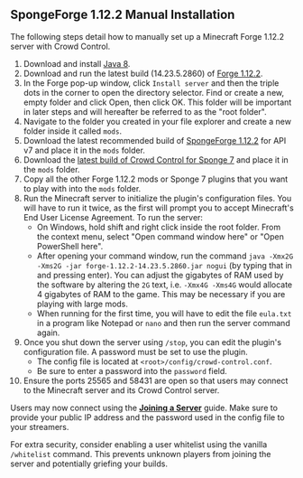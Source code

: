 ## SpongeForge 1.12.2 Manual Installation

The following steps detail how to manually set up a Minecraft Forge 1.12.2 server
with Crowd Control.

1. Download and install [Java 8](https://adoptium.net/?variant=openjdk8&jvmVariant=hotspot).
2. Download and run the latest build (14.23.5.2860)
   of [Forge 1.12.2](https://files.minecraftforge.net/net/minecraftforge/forge/index_1.12.2.html).
3. In the Forge pop-up window, click `Install server` and then the triple dots in the corner to open
   the directory selector. Find or create a new, empty folder and click Open, then click OK. This
   folder will be important in later steps and will hereafter be referred to as the "root folder".
4. Navigate to the folder you created in your file explorer and create a new folder inside it
   called `mods`.
5. Download the latest recommended build of
   [SpongeForge 1.12.2](https://www.spongepowered.org/downloads/spongeforge?minecraft=1.12.2&offset=0)
   for API v7 and place it in the `mods` folder.
6. Download the
   [latest build of Crowd Control for Sponge 7](https://github.com/qixils/minecraft-crowdcontrol/releases/latest)
   and place it in the `mods` folder.
7. Copy all the other Forge 1.12.2 mods or Sponge 7 plugins that you want to play with into the
   `mods` folder.
8. Run the Minecraft server to initialize the plugin's configuration files. You will have to run it
   twice, as the first will prompt you to accept Minecraft's End User License Agreement.
   To run the server:
    - On Windows, hold shift and right click inside the root folder. From the context menu, select
      "Open command window here" or "Open PowerShell here".
    - After opening your command window, run the
      command `java -Xmx2G -Xms2G -jar forge-1.12.2-14.23.5.2860.jar nogui` (by typing that in and
      pressing enter). You can adjust the gigabytes of RAM used by the software by altering the `2G`
      text, i.e. `-Xmx4G -Xms4G` would allocate 4 gigabytes of RAM to the game. This may be
      necessary if you are playing with large mods.
    - When running for the first time, you will have to edit the file `eula.txt` in a program like
      Notepad or `nano` and then run the server command again.
9. Once you shut down the server using `/stop`, you can edit the plugin's configuration file. A
   password must be set to use the plugin.
    - The config file is located at `<root>/config/crowd-control.conf`.
    - Be sure to enter a password into the `password` field.
10. Ensure the ports 25565 and 58431 are open so that users may connect to the Minecraft server and
    its Crowd Control server.

Users may now connect using the [**Joining a Server**](sponge_7_joining_a_server.md) guide. Make
sure to provide your public IP address and the password used in the config file to your streamers.

For extra security, consider enabling a user whitelist using the vanilla `/whitelist` command. This
prevents unknown players from joining the server and potentially griefing your builds.
